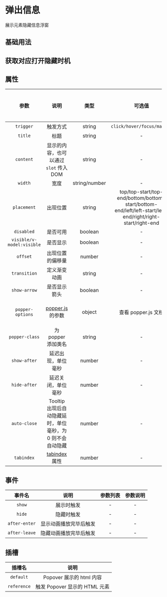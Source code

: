 <!-- 加载 demo 组件 start -->
<script setup>
import demo from './demo.vue'
import demo2 from './demo2.vue'
</script>
<!-- 加载 demo 组件 end -->

<!-- 正文开始 -->

# 弹出信息

展示元素隐藏信息浮窗

## 基础用法

<demo-preview comp-name="Popover" demo-name="demo">
  <demo />
</demo-preview>

## 获取对应打开隐藏时机

<demo-preview comp-name="Popover" demo-name="demo2">
  <demo2 />
</demo-preview>

## 属性

|           参数            |                                             说明                                             |     类型      |                                                  可选值                                                   |                         默认值                          | 是否必填 |
| :-----------------------: | :------------------------------------------------------------------------------------------: | :-----------: | :-------------------------------------------------------------------------------------------------------: | :-----------------------------------------------------: | :------: |
|         `trigger`         |                                           触发方式                                           |    string     |                                        `click/hover/focus/manual`                                         |                         `click`                         |    否    |
|          `title`          |                                             标题                                             |    string     |                                                     -                                                     |                            -                            |    否    |
|         `content`         |                            显示的内容，也可以通过 `slot` 传入 DOM                            |    string     |                                                     -                                                     |                            -                            |    否    |
|          `width`          |                                             宽度                                             | string/number |                                                     -                                                     |                     最小宽度 150px                      |    否    |
|        `placement`        |                                           出现位置                                           |    string     | top/top-start/top-end/bottom/bottom-start/bottom-end/left/left-start/left-end/right/right-start/right-end |                            -                            |    否    |
|        `disabled`         |                                           是否可用                                           |    boolean    |                                                     -                                                     |                          false                          |    否    |
| `visible/v-model:visible` |                                           是否显示                                           |    boolean    |                                                     -                                                     |                          false                          |    否    |
|         `offset`          |                                       出现位置的偏移量                                       |    number     |                                                     -                                                     |                            0                            |    否    |
|       `transition`        |                                         定义渐变动画                                         |    string     |                                                     -                                                     |                    fz-fade-in-linear                    |    否    |
|       `show-arrow`        |                                         是否显示箭头                                         |    boolean    |                                                     -                                                     |                          true                           |    否    |
|     `popper-options`      |                      [popper.js](https://popper.js.org/docs/v2/)的参数                       |    object     |                                            查看 popper.js 文档                                            | `{ boundariesElement: 'body', gpuAcceleration: false }` |    否    |
|      `popper-class`       |                                      为 popper 添加类名                                      |    string     |                                                     -                                                     |                            -                            |    否    |
|       `show-after`        |                                      延迟出现，单位毫秒                                      |    number     |                                                     -                                                     |                            0                            |    否    |
|       `hide-after`        |                                      延迟关闭，单位毫秒                                      |    number     |                                                     -                                                     |                           200                           |    否    |
|       `auto-close`        |                  Tooltip 出现后自动隐藏延时，单位毫秒，为 0 则不会自动隐藏                   |    number     |                                                     -                                                     |                            0                            |    否    |
|        `tabindex`         | [tabindex](https://developer.mozilla.org/en-US/docs/Web/HTML/Global_attributes/tabindex)属性 |    number     |                                                     -                                                     |                            -                            |    否    |

## 事件

|    事件名     |          说明          | 参数列表 | 参数说明 |
| :-----------: | :--------------------: | :------: | :------: |
|    `show`     |       展示时触发       |    -     |    -     |
|    `hide`     |       隐藏时触发       |    -     |    -     |
| `after-enter` | 显示动画播放完毕后触发 |    -     |    -     |
| `after-leave` | 隐藏动画播放完毕后触发 |    -     |    -     |

## 插槽

|   插槽名    |             说明              |
| :---------: | :---------------------------: |
|  `default`  |   Popover 展示的 html 内容    |
| `reference` | 触发 Popover 显示的 HTML 元素 |
